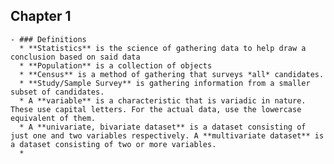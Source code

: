 ## Chapter 1
	- ### Definitions
	  * **Statistics** is the science of gathering data to help draw a conclusion based on said data
	  * **Population** is a collection of objects
	  * **Census** is a method of gathering that surveys *all* candidates.
	  * **Study/Sample Survey** is gathering information from a smaller subset of candidates.
	  * A **variable** is a characteristic that is variadic in nature. These use capital letters. For the actual data, use the lowercase equivalent of them.
	  * A **univariate, bivariate dataset** is a dataset consisting of just one and two variables respectively. A **multivariate dataset** is a dataset consisting of two or more variables.
	  *